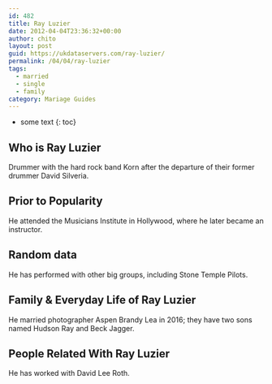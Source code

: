```yaml
---
id: 482
title: Ray Luzier
date: 2012-04-04T23:36:32+00:00
author: chito
layout: post
guid: https://ukdataservers.com/ray-luzier/
permalink: /04/04/ray-luzier  
tags:
  - married
  - single
  - family
category: Mariage Guides
---
```


* some text
{: toc}


## Who is  Ray Luzier
                  
                  
                  
Drummer with the hard rock band Korn after the departure of their former drummer David Silveria.
                  
                
                
                
## Prior to Popularity 
                  
                  
                  
He attended the Musicians Institute in Hollywood, where he later became an instructor.
                  
                
                
                
## Random data 
                  
                  
                  
He has performed with other big groups, including Stone Temple Pilots.
                  
                
                
                
## Family & Everyday Life of Ray Luzier
                  
                  
                  
He married photographer Aspen Brandy Lea in 2016; they have two sons named Hudson Ray and Beck Jagger.
                  
                
                
                
## People Related With  Ray Luzier
                  
                  
                  
He has worked with David Lee Roth.
                  
                
              
            
          
          
          
    
    
  
